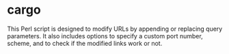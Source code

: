 # cargo
This Perl script is designed to modify URLs by appending or replacing query parameters. It also includes options to specify a custom port number, scheme, and to check if the modified links work or not. 
